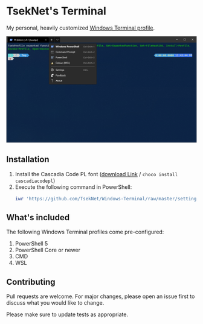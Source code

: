 ﻿# TsekNet's Terminal

My personal, heavily customized [Windows Terminal profile](https://github.com/microsoft/terminal/blob/master/doc/user-docs/UsingJsonSettings.md).

![Terminal](terminal.png)

## Installation

1. Install the Cascadia Code PL font ([download Link](https://github.com/microsoft/cascadia-code/releases) / `choco install cascadiacodepl`)
2. Execute the following command in PowerShell:
    ```powershell
    iwr 'https://github.com/TsekNet/Windows-Terminal/raw/master/settings.json' -Out "$env:LOCALAPPDATA\Microsoft\Windows Terminal\settings.json"
    ```

## What's included

The following Windows Terminal profiles come pre-configured:

1. PowerShell 5
1. PowerShell Core or newer
1. CMD
1. WSL

## Contributing

Pull requests are welcome. For major changes, please open an issue first to discuss what you would like to change.

Please make sure to update tests as appropriate.
